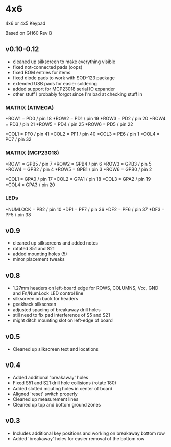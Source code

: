 4x6
===

4x6  or 4x5 Keypad

Based on GH60 Rev B

## v0.10-0.12
* cleaned up silkscreen to make everything visible
* fixed not-connected pads (oops)
* fixed BOM entries for items
* fixed diode pads to work with SOD-123 package
* extended USB pads for easier soldering
* added support for MCP23018 serial IO expander
* other stuff I probably forgot since I'm bad at checking stuff in

###  MATRIX (ATMEGA)

*ROW1 = PD0 / pin 18
*ROW2 = PD1 / pin 19
*ROW3 = PD2 / pin 20
*ROW4 = PD3 / pin 21
*ROW5 = PD4 / pin 25
*ROW6 = PD5 / pin 22

*COL1 = PF0 / pin 41
*COL2 = PF1 / pin 40
*COL3 = PE6 / pin 1
*COL4 = PC7 / pin 32

### MATRIX (MCP23018)
*ROW1 = GPB5 / pin 7
*ROW2 = GPB4 / pin 6
*ROW3 = GPB3 / pin 5
*ROW4 = GPB2 / pin 4
*ROW5 = GPB1 / pin 3
*ROW6 = GPB0 / pin 2

*COL1 = GPA0 / pin 17
*COL2 = GPA1 / pin 18
*COL3 = GPA2 / pin 19
*COL4 = GPA3 / pin 20

### LEDs
*NUMLOCK = PB2 / pin 10
*DF1 = PF7 / pin 36
*DF2 = PF6 / pin 37
*DF3 = PF5 / pin 38


## v0.9
* cleaned up silkscreens and added notes
* rotated S51 and S21
* added mounting holes (5)
* minor placement tweaks

## v0.8
* 1.27mm headers on left-board edge for ROWS, COLUMNS, Vcc, GND and Fn/NumLock LED control line
* silkscreen on back for headers
* geekhack silkscreen
* adjusted spacing of breakaway drill holes 
* still need to fix pad interference of S5 and S21
* might ditch mounting slot on left-edge of board

## v0.5
* Cleaned up silkscreen text and locations

## v0.4
* Added additional 'breakaway' holes
* Fixed S51 and S21 drill hole collisions (rotate 180)
* Added slotted mouting holes in center of board
* Aligned 'reset' switch properly
* Cleaned up measurement lines
* Cleaned up top and bottom ground zones

## v0.3
* Includes additional key positions and working on breakaway bottom row
* Added 'breakaway' holes for easier removal of the bottom row
